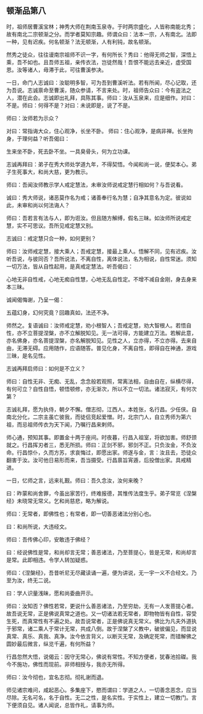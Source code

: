 ## 顿渐品第八

时，祖师居曹溪宝林；神秀大师在荆南玉泉寺。于时两宗盛化，人皆称南能北秀；故有南北二宗顿渐之分。而学者莫知宗趣。师谓众曰：法本一宗，人有南北。法即一种，见有迟疾。何名顿渐？法无顿渐，人有利钝，故名顿渐。

然秀之徒众，往往谩南宗祖师不识一字，有何所长？秀曰：他得无师之智，深悟上乘，吾不如也。且吾师五祖，亲传衣法，岂徒然哉！吾恨不能远去亲近，虚受国恩。汝等诸人，毋滞于此，可往曹溪参决。

一日，命门人志诚曰：汝聪明多智，可为吾到曹溪听法。若有所闻，尽心记取，还为吾说。志诚禀命至曹溪，随众参请，不言来处。时，祖师告众曰：今有盗法之人，潜在此会。志诚即出礼拜，具陈其事。师曰：汝从玉泉来，应是细作。对曰：不是。师曰：何得不是？对曰：未说即是，说了不是。

师曰：汝师若为示众？

对曰：常指诲大众，住心观净，长坐不卧。
师曰：住心观净，是病非禅。长坐拘身，于理何益？听吾偈曰：

生来坐不卧，死去卧不坐。一具臭骨头，何为立功课。

志诚再拜曰：弟子在秀大师处学道九年，不得契悟。今闻和尚一说，便契本心。弟子生死事大，和尚大慈，更为教示。

师曰：吾闻汝师教示学人戒定慧法，未审汝师说戒定慧行相如何？与吾说看。

诚曰：秀大师说，诸恶莫作名为戒；诸善奉行名为慧；自净其意名为定。彼说如此，未审和尚以何法诲人？

师曰：吾若言有法与人，即为诳汝。但且随方解缚，假名三昧。如汝师所说戒定慧，实不可思议。吾所见戒定慧又别。

志诚曰：戒定慧只合一种，如何更别？

师曰：汝师戒定慧，接大乘人；吾戒定慧，接最上乘人。悟解不同，见有迟疾。汝听吾说，与彼同否？吾所说法，不离自性，离体说法，名为相说，自性常迷。须知一切万法，皆从自性起用，是真戒定慧法。听吾偈曰：

心地无非自性戒，心地无痴自性慧，心地无乱自性定。不增不减自金刚，身去身来本三昧。

诚闻偈悔谢，乃呈一偈：

五蕴幻身，幻何究竟？回趣真如，法还不净。

师然之。复语诚曰：汝师戒定慧，劝小根智人；吾戒定慧，劝大智根人。若悟自性，亦不立菩提涅槃，亦不立解脱知见。无一法可得，方能建立万法。若解此意，亦名佛身，亦名菩提涅槃，亦名解脱知见。见性之人，立亦得，不立亦得。去来自由，无滞无碍。应用随作，应语随答。普见化身，不离自性，即得自在神通，游戏三昧，是名见性。

志诚再拜启师曰：如何是不立义？

师曰：自性无非、无痴、无乱，念念般若观照，常离法相，自由自在，纵横尽得，有何可立？自性自悟，顿悟顿修，亦无渐次，所以不立一切法。诸法寂灭，有何次第？

志诚礼拜，愿为执侍，朝夕不懈。僧志彻，江西人，本姓张，名行昌。少任侠。自南北分化，二宗主虽亡彼我，而徒侣竞起爱憎。时，北宗门人，自立秀师为第六祖，而忌祖师传衣为天下闻，乃嘱行昌来剌师。

师心通，预知其事。即置金十两于座间。时夜暮，行昌入祖室，将欲加害。师舒颈就之。行昌挥刃者三，悉无所损。师曰：正剑不邪，邪剑不正。只负汝金，不负汝命。行昌惊仆，久而方苏，求哀悔过，即愿出家。师遂与金，言：汝且去，恐徒众翻害于汝。汝可他日易形而来，吾当摄受。行昌禀旨宵遁，后投僧出家。具戒精进。

一日，忆师之言，远来礼觐。师曰：吾久念汝，汝何来晚？

曰：昨蒙和尚舍罪，今虽出家苦行，终难报德，其惟传法度生乎。弟子常览《涅槃经》未晓常无常义。乞和尚慈悲，略为解说。

师曰：无常者，即佛性也；有常者，即一切善恶诸法分别心也。

曰：和尚所说，大违经文。

师曰：吾传佛心印，安敢违于佛经？

曰：经说佛性是常，和尚却言无常；善恶诸法，乃至菩提心，皆是无常，和尚却言是常。此即相违。令学人转加疑惑。

师曰：《涅槃经》，吾昔听尼无尽藏读诵一遍，便为讲说，无一宇一义不合经文。乃至为汝，终无二说。

曰：学人识量浅昧，愿和尚委曲开示。

师曰：汝知否？佛性若常，更说什么善恶诸法，乃至穷劫，无有一人发菩提心者。故吾说无常，正是佛说真常之道也。又一切诸法若无常者，即物物皆有自性，容受生死，而真常性有不遍之处。故吾说常者，正是佛说真无常义。佛比为凡夫外道执于邪常，诸二乘人于常计无常，共成八倒。故于涅槃了义教中，破彼偏见，而显说真常、真乐、真我、真净。汝今依言背义，以断灭无常，及确定死常，而错解佛之圆妙最后微言，纵览千遍，有何所益？

行昌忽然大悟，说偈云：因守无常心，佛说有常性。不知方便者，犹春池拾磔。我今不施功，佛性而现前。非师相授与，我亦无所得。

师曰：汝今彻也，宜名志彻。彻礼谢而退。

师见诸宗难问，咸起恶心。多集座下，愍而谓曰：学道之人，一切善念恶念，应当尽除。无名可名，名于自性。无二之性，是名实性。于实性上，建立一切教门。言下便须自见。诸人闻说，总皆作礼，请事为师。
